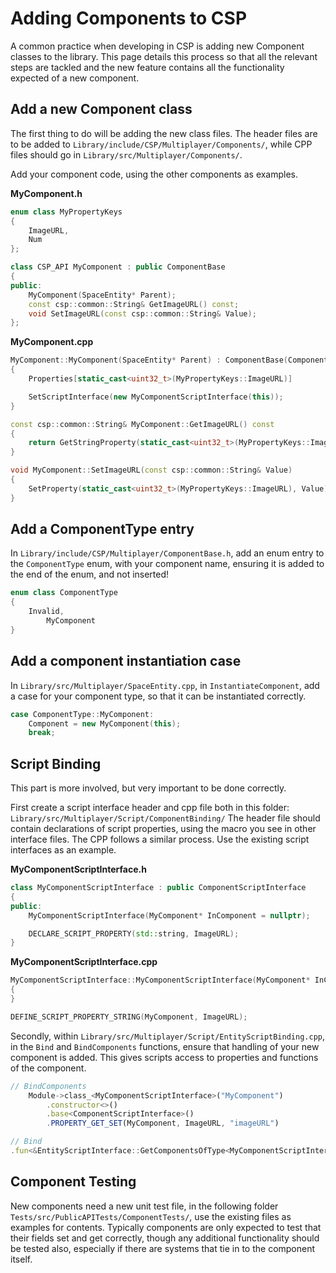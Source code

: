 # Adding Components to CSP
A common practice when developing in CSP is adding new Component classes to the library. This page details this process so that all the relevant steps are tackled and the new feature contains all the functionality expected of a new component.

## Add a new Component class
The first thing to do will be adding the new class files. The header files are to be added to `Library/include/CSP/Multiplayer/Components/`, while CPP files should go in `Library/src/Multiplayer/Components/`.

Add your component code, using the other components as examples.

**MyComponent.h**
```cpp
enum class MyPropertyKeys
{
	ImageURL,
	Num
};

class CSP_API MyComponent : public ComponentBase
{
public:
	MyComponent(SpaceEntity* Parent);
	const csp::common::String& GetImageURL() const;
	void SetImageURL(const csp::common::String& Value);
};
```

**MyComponent.cpp**
```cpp
MyComponent::MyComponent(SpaceEntity* Parent) : ComponentBase(ComponentType::MyComponent, Parent)
{
	Properties[static_cast<uint32_t>(MyPropertyKeys::ImageURL)]				= "";

	SetScriptInterface(new MyComponentScriptInterface(this));
}

const csp::common::String& MyComponent::GetImageURL() const
{
	return GetStringProperty(static_cast<uint32_t>(MyPropertyKeys::ImageURL));
}

void MyComponent::SetImageURL(const csp::common::String& Value)
{
	SetProperty(static_cast<uint32_t>(MyPropertyKeys::ImageURL), Value);
}
```

## Add a ComponentType entry 
In `Library/include/CSP/Multiplayer/ComponentBase.h`, add an enum entry to the `ComponentType` enum, with your component name, ensuring it is added to the end of the enum, and not inserted!

```cpp
enum class ComponentType
{
	Invalid,
        MyComponent
}
```

## Add a component instantiation case
In `Library/src/Multiplayer/SpaceEntity.cpp`, in `InstantiateComponent`, add a case for your component type, so that it can be instantiated correctly.

```cpp
case ComponentType::MyComponent:
	Component = new MyComponent(this);
	break;
```

## Script Binding
This part is more involved, but very important to be done correctly.

First create a script interface header and cpp file both in this folder: `Library/src/Multiplayer/Script/ComponentBinding/`
The header file should contain declarations of script properties, using the macro you see in other interface files. The CPP follows a similar process. Use the existing script interfaces as an example.

**MyComponentScriptInterface.h**
```cpp
class MyComponentScriptInterface : public ComponentScriptInterface
{
public:
	MyComponentScriptInterface(MyComponent* InComponent = nullptr);

	DECLARE_SCRIPT_PROPERTY(std::string, ImageURL);
}
```
**MyComponentScriptInterface.cpp**
```cpp
MyComponentScriptInterface::MyComponentScriptInterface(MyComponent* InComponent) : ComponentScriptInterface(InComponent)
{
}

DEFINE_SCRIPT_PROPERTY_STRING(MyComponent, ImageURL);
```

Secondly, within `Library/src/Multiplayer/Script/EntityScriptBinding.cpp`, in the `Bind` and `BindComponents` functions, ensure that handling of your new component is added. This gives scripts access to properties and functions of the component.

```js
// BindComponents
    Module->class_<MyComponentScriptInterface>("MyComponent")
		.constructor<>()
		.base<ComponentScriptInterface>()
		.PROPERTY_GET_SET(MyComponent, ImageURL, "imageURL")

// Bind
.fun<&EntityScriptInterface::GetComponentsOfType<MyComponentScriptInterface, ComponentType::MyComponent>>("getMyComponents")
```

## Component Testing
New components need a new unit test file, in the following folder `Tests/src/PublicAPITests/ComponentTests/`, use the existing files as examples for contents. Typically components are only expected to test that their fields set and get correctly, though any additional functionality should be tested also, especially if there are systems that tie in to the component itself.
